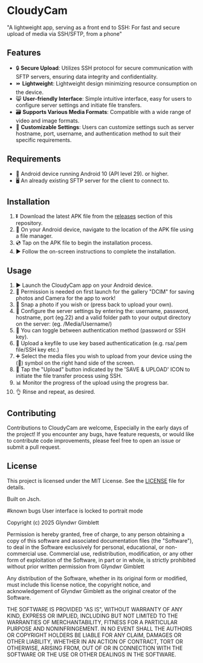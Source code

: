 # CloudyCam
"A lightweight app, serving as a front end to SSH: For fast and secure upload of media via SSH/SFTP, from a phone"

## Features

- 🔒 **Secure Upload**: Utilizes SSH protocol for secure communication with SFTP servers, ensuring data integrity and confidentiality.
- ⏩ **Lightweight**: Lightweight design minimizing resource consumption on the device.
- 😸 **User-friendly Interface**: Simple intuitive interface, easy for users to configure server settings and initiate file transfers.
- 🗃️ **Supports Various Media Formats**: Compatible with a wide range of video and image formats.
- 🧰 **Customizable Settings**: Users can customize settings such as server hostname, port, username, and authentication method to suit their specific requirements.

## Requirements

- 📱 Android device running Android 10 (API level 29). or higher.
- 🖥️ An already existing SFTP server for the client to connect to.

## Installation

1. ⏬ Download the latest APK file from the [releases](https://github.com/glynnie/CloudyCam/releases) section of this repository.
2. 📂 On your Android device, navigate to the location of the APK file using a file manager.
3. 💿 Tap on the APK file to begin the installation process.
4. ▶️ Follow the on-screen instructions to complete the installation.

## Usage

1. ▶️ Launch the CloudyCam app on your Android device.
2. 🛂 Permission is needed on first launch for the gallery "DCIM" for saving photos and Camera for the app to work!
3. 📸 Snap a photo if you wish or (press back to upload your own).
4. 🧭 Configure the server settings by entering the:
   username, password, hostname, port (eg.22)
   and a valid folder path to your output directory on the server:
   (eg. /Media/Username/)
5. 🔐 You can toggle between authentication method (password or SSH key).
6. 🔑 Upload a keyfile to use key based authenticatication (e.g. rsa/.pem file/SSH key etc.)
7. ➕ Select the media files you wish to upload from your device using the (📎) symbol on the right hand side of the screen.
8. 💾 Tap the "Upload" button indicated by the 'SAVE & UPLOAD' ICON to initiate the file transfer process using SSH.
9. 📊 Monitor the progress of the upload using the progress bar.
10. 👌 Rinse and repeat, as desired.

## Contributing

Contributions to CloudyCam are welcome, Especially in the early days of the project! 
If you encounter any bugs, have feature requests, or would like to contribute code improvements, please feel free to open an issue or submit a pull request.

## License

This project is licensed under the MIT License. See the [LICENSE](LICENSE) file for details.

Built on Jsch.

#known bugs
User interface is locked to portrait mode

Copyright (c) 2025 Glyndwr Gimblett

Permission is hereby granted, free of charge, to any person obtaining a copy
of this software and associated documentation files (the "Software"), to deal
in the Software exclusively for personal, educational, or non-commercial use. 
Commercial use, redistribution, modification, or any other form of exploitation 
of the Software, in part or in whole, is strictly prohibited without prior written 
permission from Glyndwr Gimblett

Any distribution of the Software, whether in its original form or modified, must
include this license notice, the copyright notice, and acknowledgement of Glyndwr Gimblett
as the original creator of the Software.

THE SOFTWARE IS PROVIDED "AS IS", WITHOUT WARRANTY OF ANY KIND, EXPRESS OR
IMPLIED, INCLUDING BUT NOT LIMITED TO THE WARRANTIES OF MERCHANTABILITY,
FITNESS FOR A PARTICULAR PURPOSE AND NONINFRINGEMENT. IN NO EVENT SHALL THE
AUTHORS OR COPYRIGHT HOLDERS BE LIABLE FOR ANY CLAIM, DAMAGES OR OTHER
LIABILITY, WHETHER IN AN ACTION OF CONTRACT, TORT OR OTHERWISE, ARISING FROM,
OUT OF OR IN CONNECTION WITH THE SOFTWARE OR THE USE OR OTHER DEALINGS IN THE
SOFTWARE.
